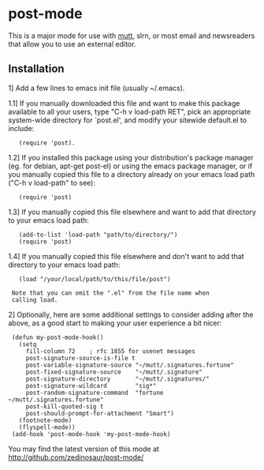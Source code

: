 post-mode
=========

This is a major mode for use with [mutt](http://www.mutt.org/), slrn, or most
email and newsreaders that allow you to use an external editor.

Installation
------------

1] Add a few lines to emacs init file (usually ~/.emacs).

1.1] If you manually downloaded this file and want to make this
     package available to all your users, type "C-h v load-path
     RET", pick an appropriate system-wide directory for `post.el',
     and modify your sitewide default.el to include:

       (require 'post).

1.2] If you installed this package using your distribution's
     package manager (eg. for debian, apt-get post-el) or using
     the emacs package manager, or if you manually copied this
     file to a directory already on your emacs load path ("C-h v
     load-path" to see):

       (require 'post)

1.3] If you manually copied this file elsewhere and want to
     add that directory to your emacs load path:

       (add-to-list 'load-path "path/to/directory/")
       (require 'post)

1.4] If you manually copied this file elsewhere and don't want
     to add that directory to your emacs load path:

       (load "/your/local/path/to/this/file/post")

     Note that you can omit the ".el" from the file name when
     calling load.

2] Optionally, here are some additional settings to consider
   adding after the above, as a good start to making your user
   experience a bit nicer:

     (defun my-post-mode-hook()
       (setq
         fill-column 72    ; rfc 1855 for usenet messages
         post-signature-source-is-file t
         post-variable-signature-source "~/mutt/.signatures.fortune"
         post-fixed-signature-source    "~/mutt/.signature"
         post-signature-directory       "~/mutt/.signatures/"
         post-signature-wildcard        "sig*"
         post-random-signature-command  "fortune ~/mutt/.signatures.fortune"
         post-kill-quoted-sig t
         post-should-prompt-for-attachment "Smart")
       (footnote-mode)
       (flyspell-mode))
     (add-hook 'post-mode-hook 'my-post-mode-hook)


You may find the latest version of this mode at
http://github.com/zedinosaur/post-mode/
